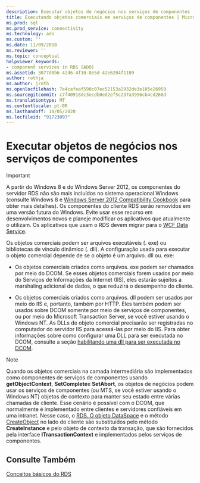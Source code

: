 ```yaml
---
description: Executar objetos de negócios nos serviços de componentes
title: Executando objetos comerciais em serviços de componentes | Microsoft Docs
ms.prod: sql
ms.prod_service: connectivity
ms.technology: ado
ms.custom: ''
ms.date: 11/09/2018
ms.reviewer: ''
ms.topic: conceptual
helpviewer_keywords:
- component services in RDS [ADO]
ms.assetid: 3077d0b6-42d6-4f10-8e5d-42e6204f1109
author: rothja
ms.author: jroth
ms.openlocfilehash: 7e4cafeaf590c07ec52153a2932de3e105e26950
ms.sourcegitcommit: c7f40918dc3ecdb0ed2ef5c237a3996cb4cd268d
ms.translationtype: MT
ms.contentlocale: pt-BR
ms.lasthandoff: 10/05/2020
ms.locfileid: "91723097"
---
```

# <a name="running-business-objects-in-component-services"></a>Executar objetos de negócios nos serviços de componentes
> [!IMPORTANT]
>  A partir do Windows 8 e do Windows Server 2012, os componentes do servidor RDS não são mais incluídos no sistema operacional Windows (consulte Windows 8 e [Windows Server 2012 Compatibility Cookbook](https://www.microsoft.com/download/details.aspx?id=27416) para obter mais detalhes). Os componentes do cliente RDS serão removidos em uma versão futura do Windows. Evite usar esse recurso em desenvolvimentos novos e planeje modificar os aplicativos que atualmente o utilizam. Os aplicativos que usam o RDS devem migrar para o [WCF Data Service](/dotnet/framework/wcf/).  
  
 Os objetos comerciais podem ser arquivos executáveis (. exe) ou bibliotecas de vínculo dinâmico (. dll). A configuração usada para executar o objeto comercial depende de se o objeto é um arquivo. dll ou. exe:  
  
-   Os objetos comerciais criados como arquivos. exe podem ser chamados por meio do DCOM. Se esses objetos comerciais forem usados por meio do Serviços de Informações da Internet (IIS), eles estarão sujeitos a marshaling adicional de dados, o que reduzirá o desempenho do cliente.  
  
-   Os objetos comerciais criados como arquivos. dll podem ser usados por meio do IIS e, portanto, também por HTTP. Eles também podem ser usados sobre DCOM somente por meio de serviços de componentes, ou por meio do Microsoft Transaction Server, se você estiver usando o Windows NT. As DLLs de objeto comercial precisarão ser registradas no computador do servidor IIS para acessá-las por meio do IIS. Para obter informações sobre como configurar uma DLL para ser executada no DCOM, consulte a seção [habilitando uma dll para ser executada no DCOM](./enabling-a-dll-to-run-on-dcom.md).  
  
> [!NOTE]
>  Quando os objetos comerciais na camada intermediária são implementados como componentes de serviços de componentes usando **getObjectContext**, **SetComplete**e **SetAbort**, os objetos de negócios podem usar os serviços de componentes (ou MTS, se você estiver usando o Windows NT) objetos de contexto para manter seu estado entre várias chamadas de cliente. Esse cenário é possível com o DCOM, que normalmente é implementado entre clientes e servidores confiáveis em uma intranet. Nesse caso, o [RDS. O objeto DataSpace](../../reference/rds-api/dataspace-object-rds.md) e o método [CreateObject](../../reference/rds-api/createobject-method-rds.md) no lado do cliente são substituídos pelo método **CreateInstance** e pelo objeto de contexto da transação, que são fornecidos pela interface **ITransactionContext** e implementados pelos serviços de componentes.  
  
## <a name="see-also"></a>Consulte Também  
 [Conceitos básicos do RDS](./rds-fundamentals.md)